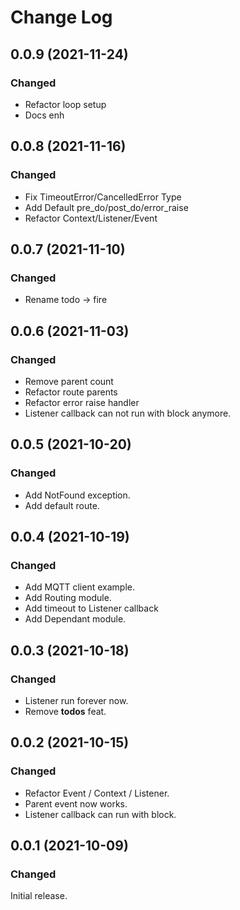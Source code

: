 # Change Log


## 0.0.9 (2021-11-24)

### Changed

- Refactor loop setup
- Docs enh


## 0.0.8 (2021-11-16)

### Changed

- Fix TimeoutError/CancelledError Type
- Add Default pre_do/post_do/error_raise
- Refactor Context/Listener/Event


## 0.0.7 (2021-11-10)

### Changed

- Rename todo -> fire


## 0.0.6 (2021-11-03)

### Changed

- Remove parent count
- Refactor route parents
- Refactor error raise handler
- Listener callback can not run with block anymore.


## 0.0.5 (2021-10-20)

### Changed

- Add NotFound exception.
- Add default route.


## 0.0.4 (2021-10-19)

### Changed

- Add MQTT client example.
- Add Routing module.
- Add timeout to Listener callback
- Add Dependant module.


## 0.0.3 (2021-10-18)

### Changed

- Listener run forever now.
- Remove __todos__ feat.


## 0.0.2 (2021-10-15)

### Changed

- Refactor Event / Context / Listener.
- Parent event now works.
- Listener callback can run with block.


## 0.0.1 (2021-10-09)

### Changed

Initial release.